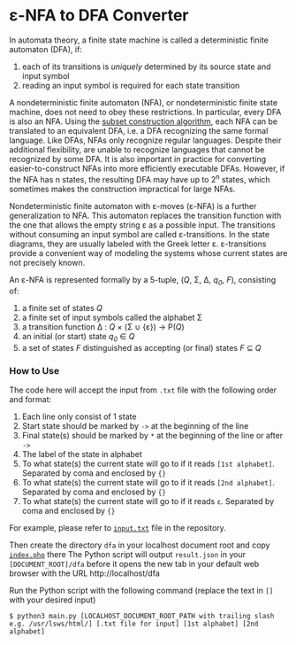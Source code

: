 # ε-NFA to DFA Converter

In automata theory, a finite state machine is called a deterministic finite automaton (DFA), if:
1. each of its transitions is *uniquely* determined by its source state and input symbol
2. reading an input symbol is required for each state transition

A nondeterministic finite automaton (NFA), or nondeterministic finite state machine, does not need to obey these restrictions. In particular, every DFA is also an NFA. Using the [subset construction algorithm](https://en.wikipedia.org/wiki/Subset_construction_algorithm), each NFA can be translated to an equivalent DFA, i.e. a DFA recognizing the same formal language. Like DFAs, NFAs only recognize regular languages. Despite their additional flexibility, are unable to recognize languages that cannot be recognized by some DFA. It is also important in practice for converting easier-to-construct NFAs into more efficiently executable DFAs. However, if the NFA has n states, the resulting DFA may have up to 2<sup>n</sup> states, which sometimes makes the construction impractical for large NFAs.

Nondeterministic finite automaton with ε-moves (ε-NFA) is a further generalization to NFA. This automaton replaces the transition function with the one that allows the empty string ε as a possible input. The transitions without consuming an input symbol are called ε-transitions. In the state diagrams, they are usually labeled with the Greek letter ε. ε-transitions provide a convenient way of modeling the systems whose current states are not precisely known.

An ε-NFA is represented formally by a 5-tuple, (*Q*, Σ, Δ, *q<sub>0</sub>*, *F*), consisting of:
1. a finite set of states *Q*
2. a finite set of input symbols called the alphabet Σ
3. a transition function Δ : *Q* × (Σ ∪ {ε}) → P(*Q*)
4. an initial (or start) state *q<sub>0</sub>* ∈ *Q*
5. a set of states *F* distinguished as accepting (or final) states *F* ⊆ *Q*

### How to Use
The code here will accept the input from `.txt` file with the following order and format:
1. Each line only consist of 1 state
2. Start state should be marked by `->` at the beginning of the line
3. Final state(s) should be marked by `*` at the beginning of the line or after `->`
4. The label of the state in alphabet
5. To what state(s) the current state will go to if it reads `[1st alphabet]`. Separated by coma and enclosed by `{}`
6. To what state(s) the current state will go to if it reads `[2nd alphabet]`. Separated by coma and enclosed by `{}`
7. To what state(s) the current state will go to if it reads `ε`. Separated by coma and enclosed by `{}`

For example, please refer to [`input.txt`](../blob/master/input.txt) file in the repository.

Then create the directory `dfa` in your localhost document root and copy [`index.php`](../blob/master/index.php) there
The Python script will output `result.json` in your `[DOCUMENT_ROOT]/dfa` before it opens the new tab in your default web browser with the URL http://localhost/dfa

Run the Python script with the following command (replace the text in `[]` with your desired input)
```
$ python3 main.py [LOCALHOST_DOCUMENT_ROOT_PATH with trailing slash e.g. /usr/lsws/html/] [.txt file for input] [1st alphabet] [2nd alphabet]
```

